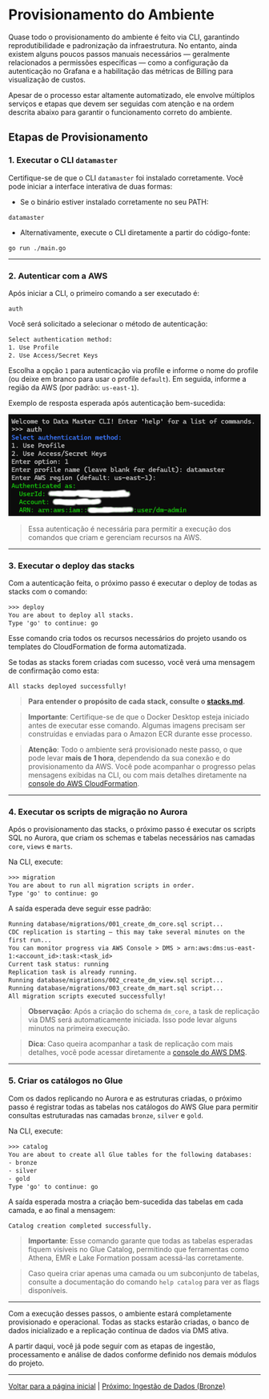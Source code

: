 # Provisionamento do Ambiente

Quase todo o provisionamento do ambiente é feito via CLI, garantindo reprodutibilidade e padronização da infraestrutura. No entanto, ainda existem alguns poucos passos manuais necessários — geralmente relacionados a permissões específicas — como a configuração da autenticação no Grafana e a habilitação das métricas de Billing para visualização de custos.

Apesar de o processo estar altamente automatizado, ele envolve múltiplos serviços e etapas que devem ser seguidas com atenção e na ordem descrita abaixo para garantir o funcionamento correto do ambiente.

## Etapas de Provisionamento

### 1. Executar o CLI `datamaster`

Certifique-se de que o CLI `datamaster` foi instalado corretamente. Você pode iniciar a interface interativa de duas formas:

- Se o binário estiver instalado corretamente no seu PATH:
```
datamaster
```

- Alternativamente, execute o CLI diretamente a partir do código-fonte:
```
go run ./main.go
```
  
---

### 2. Autenticar com a AWS

Após iniciar a CLI, o primeiro comando a ser executado é:
```
auth
```

Você será solicitado a selecionar o método de autenticação:

```
Select authentication method:
1. Use Profile
2. Use Access/Secret Keys
```

Escolha a opção `1` para autenticação via profile e informe o nome do profile (ou deixe em branco para usar o profile `default`). Em seguida, informe a região da AWS (por padrão: `us-east-1`).

Exemplo de resposta esperada após autenticação bem-sucedida:

![cli-provisioning-01.png](../assets/cli-auth.png)

> Essa autenticação é necessária para permitir a execução dos comandos que criam e gerenciam recursos na AWS.

---

### 3. Executar o deploy das stacks

Com a autenticação feita, o próximo passo é executar o deploy de todas as stacks com o comando:

```
>>> deploy
You are about to deploy all stacks.
Type 'go' to continue: go
````

Esse comando cria todos os recursos necessários do projeto usando os templates do CloudFormation de forma automatizada.

Se todas as stacks forem criadas com sucesso, você verá uma mensagem de confirmação como esta:

```
All stacks deployed successfully!
```

> **Para entender o propósito de cada stack, consulte o [stacks.md](./stacks.md).**

> **Importante**: Certifique-se de que o Docker Desktop esteja iniciado antes de executar esse comando. Algumas imagens precisam ser construídas e enviadas para o Amazon ECR durante esse processo.

> **Atenção**: Todo o ambiente será provisionado neste passo, o que pode levar **mais de 1 hora**, dependendo da sua conexão e do provisionamento da AWS. Você pode acompanhar o progresso pelas mensagens exibidas na CLI, ou com mais detalhes diretamente na [console do AWS CloudFormation](https://console.aws.amazon.com/cloudformation).

---

### 4. Executar os scripts de migração no Aurora

Após o provisionamento das stacks, o próximo passo é executar os scripts SQL no Aurora, que criam os schemas e tabelas necessários nas camadas `core`, `views` e `marts`.

Na CLI, execute:

```
>>> migration
You are about to run all migration scripts in order.
Type 'go' to continue: go
````

A saída esperada deve seguir esse padrão:

```
Running database/migrations/001_create_dm_core.sql script...
CDC replication is starting — this may take several minutes on the first run...
You can monitor progress via AWS Console > DMS > arn:aws:dms:us-east-1:<account_id>:task:<task_id>
Current task status: running
Replication task is already running.
Running database/migrations/002_create_dm_view.sql script...
Running database/migrations/003_create_dm_mart.sql script...
All migration scripts executed successfully!
```

> **Observação**: Após a criação do schema `dm_core`, a task de replicação via DMS será automaticamente iniciada. Isso pode levar alguns minutos na primeira execução.

> **Dica**: Caso queira acompanhar a task de replicação com mais detalhes, você pode acessar diretamente a [console do AWS DMS](https://us-east-1.console.aws.amazon.com/dms/v2/).

---

### 5. Criar os catálogos no Glue

Com os dados replicando no Aurora e as estruturas criadas, o próximo passo é registrar todas as tabelas nos catálogos do AWS Glue para permitir consultas estruturadas nas camadas `bronze`, `silver` e `gold`.

Na CLI, execute:

```
>>> catalog
You are about to create all Glue tables for the following databases:
- bronze
- silver
- gold
Type 'go' to continue: go
````

A saída esperada mostra a criação bem-sucedida das tabelas em cada camada, e ao final a mensagem:

```
Catalog creation completed successfully.
```

> **Importante**: Esse comando garante que todas as tabelas esperadas fiquem visíveis no Glue Catalog, permitindo que ferramentas como Athena, EMR e Lake Formation possam acessá-las corretamente.

> Caso queira criar apenas uma camada ou um subconjunto de tabelas, consulte a documentação do comando `help catalog` para ver as flags disponíveis.

---

Com a execução desses passos, o ambiente estará completamente provisionado e operacional. Todas as stacks estarão criadas, o banco de dados inicializado e a replicação contínua de dados via DMS ativa.

A partir daqui, você já pode seguir com as etapas de ingestão, processamento e análise de dados conforme definido nos demais módulos do projeto.

---

[Voltar para a página inicial](../README.md#documentação) | [Próximo: Ingestão de Dados (Bronze)](ingestion.md)
